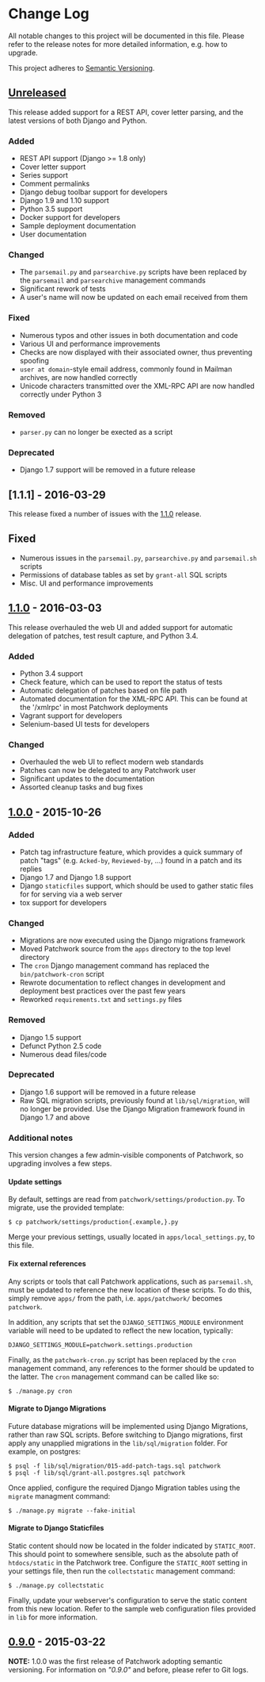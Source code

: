 # Change Log

All notable changes to this project will be documented in this file. Please
refer to the release notes for more detailed information, e.g. how to upgrade.

This project adheres to [Semantic Versioning](http://semver.org/).

## [Unreleased]

This release added support for a REST API, cover letter parsing, and the latest
versions of both Django and Python.

### Added

- REST API support (Django >= 1.8 only)
- Cover letter support
- Series support
- Comment permalinks
- Django debug toolbar support for developers
- Django 1.9 and 1.10 support
- Python 3.5 support
- Docker support for developers
- Sample deployment documentation
- User documentation

### Changed

- The `parsemail.py` and `parsearchive.py` scripts have been replaced by the
  `parsemail` and `parsearchive` management commands
- Significant rework of tests
- A user's name will now be updated on each email received from them

### Fixed

- Numerous typos and other issues in both documentation and code
- Various UI and performance improvements
- Checks are now displayed with their associated owner, thus preventing
  spoofing
- `user at domain`-style email address, commonly found in Mailman archives, are
  now handled correctly
- Unicode characters transmitted over the XML-RPC API are now handled correctly
  under Python 3

### Removed

- `parser.py` can no longer be exected as a script

### Deprecated

- Django 1.7 support will be removed in a future release

## [1.1.1] - 2016-03-29

This release fixed a number of issues with the [1.1.0] release.

## Fixed

- Numerous issues in the `parsemail.py`, `parsearchive.py` and `parsemail.sh`
  scripts
- Permissions of database tables as set by `grant-all` SQL scripts
- Misc. UI and performance improvements

## [1.1.0] - 2016-03-03

This release overhauled the web UI and added support for automatic delegation
of patches, test result capture, and Python 3.4.

### Added

- Python 3.4 support
- Check feature, which can be used to report the status of tests
- Automatic delegation of patches based on file path
- Automated documentation for the XML-RPC API. This can be found at the
  '/xmlrpc' in most Patchwork deployments
- Vagrant support for developers
- Selenium-based UI tests for developers

### Changed

- Overhauled the web UI to reflect modern web standards
- Patches can now be delegated to any Patchwork user
- Significant updates to the documentation
- Assorted cleanup tasks and bug fixes

## [1.0.0] - 2015-10-26

### Added

- Patch tag infrastructure feature, which provides a quick summary of patch
  "tags" (e.g. `Acked-by`, `Reviewed-by`, ...) found in a patch and its replies
- Django 1.7 and Django 1.8 support
- Django `staticfiles` support, which should be used to gather static files for
  for serving via a web server
- tox support for developers

### Changed

- Migrations are now executed using the Django migrations framework
- Moved Patchwork source from the `apps` directory to the top level directory
- The `cron` Django management command has replaced the `bin/patchwork-cron`
  script
- Rewrote documentation to reflect changes in development and deployment best
  practices over the past few years
- Reworked `requirements.txt` and `settings.py` files

### Removed

- Django 1.5 support
- Defunct Python 2.5 code
- Numerous dead files/code

### Deprecated

- Django 1.6 support will be removed in a future release
- Raw SQL migration scripts, previously found at `lib/sql/migration`, will no
  longer be provided. Use the Django Migration framework found in Django 1.7
  and above

### Additional notes

This version changes a few admin-visible components of Patchwork, so upgrading
involves a few steps.

#### Update settings

By default, settings are read from `patchwork/settings/production.py`. To
migrate, use the provided template:

    $ cp patchwork/settings/production{.example,}.py

Merge your previous settings, usually located in `apps/local_settings.py`, to
this file.

#### Fix external references

Any scripts or tools that call Patchwork applications, such as `parsemail.sh`,
must be updated to reference the new location of these scripts. To do this,
simply remove `apps/` from the path, i.e. `apps/patchwork/` becomes
`patchwork`.

In addition, any scripts that set the `DJANGO_SETTINGS_MODULE` environment
variable will need to be updated to reflect the new location, typically:

    DJANGO_SETTINGS_MODULE=patchwork.settings.production

Finally, as the `patchwork-cron.py` script has been replaced by the `cron`
management command, any references to the former should be updated to the
latter. The `cron` management command can be called like so:

    $ ./manage.py cron

#### Migrate to Django Migrations

Future database migrations will be implemented using Django Migrations, rather
than raw SQL scripts. Before switching to Django migrations, first apply any
unapplied migrations in the `lib/sql/migration` folder. For example, on
postgres:

    $ psql -f lib/sql/migration/015-add-patch-tags.sql patchwork
    $ psql -f lib/sql/grant-all.postgres.sql patchwork

Once applied, configure the required Django Migration tables using the
`migrate` managment command:

    $ ./manage.py migrate --fake-initial

#### Migrate to Django Staticfiles

Static content should now be located in the folder indicated by `STATIC_ROOT`.
This should point to somewhere sensible, such as the absolute path of
`htdocs/static` in the Patchwork tree. Configure the `STATIC_ROOT` setting in
your settings file, then run the `collectstatic` management command:

    $ ./manage.py collectstatic

Finally, update your webserver's configuration to serve the static content from
this new location. Refer to the sample web configuration files provided in
`lib` for more information.

## [0.9.0] - 2015-03-22

**NOTE:** 1.0.0 was the first release of Patchwork adopting semantic versioning.
For information on *"0.9.0"* and before, please refer to Git logs.

[Unreleased]: https://github.com/getpatchwork/patchwork/compare/v1.1.0...HEAD
[1.1.0]: https://github.com/getpatchwork/patchwork/compare/v1.0.0...v1.1.0
[1.0.0]: https://github.com/getpatchwork/patchwork/compare/v0.9.0...v1.0.0
[0.9.0]: https://github.com/getpatchwork/patchwork/compare/c561ebe...v0.9.0

